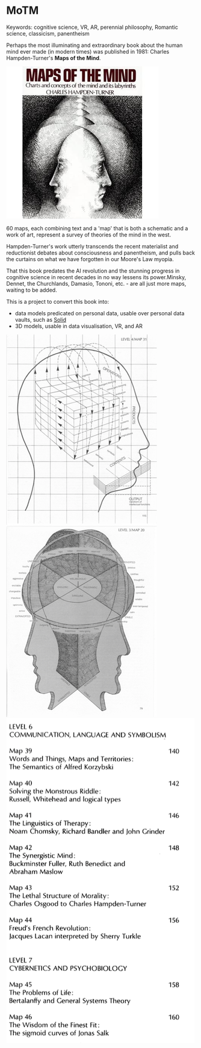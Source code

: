 
# MoTM

Keywords: cognitive science, VR, AR, perennial philosophy, Romantic science, classicism, panentheism

Perhaps the most illuminating and extraordinary book about the human mind ever made (in modern times) was published in 1981: Charles Hampden-Turner's **Maps of the Mind**.

![](images/motm_cover.jpg)

60 maps, each combining text and a 'map' that is both a schematic and a work of art, represent a survey of theories of the mind in the west. 

Hampden-Turner's work utterly transcends the recent materialist and reductionist debates about consciousness and panentheism, and pulls back the curtains on what we have forgotten in our Moore's Law myopia. 
 
That this book predates the AI revolution and the stunning progress in cognitive science in recent decades in no way lessens its power.Minsky, Dennet, the Churchlands, Damasio, Tononi, etc. - are all just more maps, waiting to be added. 

This is a project to convert this book into:

- data models predicated on personal data, usable over personal data vaults, such as [Solid](https://solidproject.org) 
- 3D models, usable in data visualisation, VR, and AR 

![](images/motm_4_31.png)
![](images/motm_3_20.png)
![](images/motm_contents_det_a.png)


